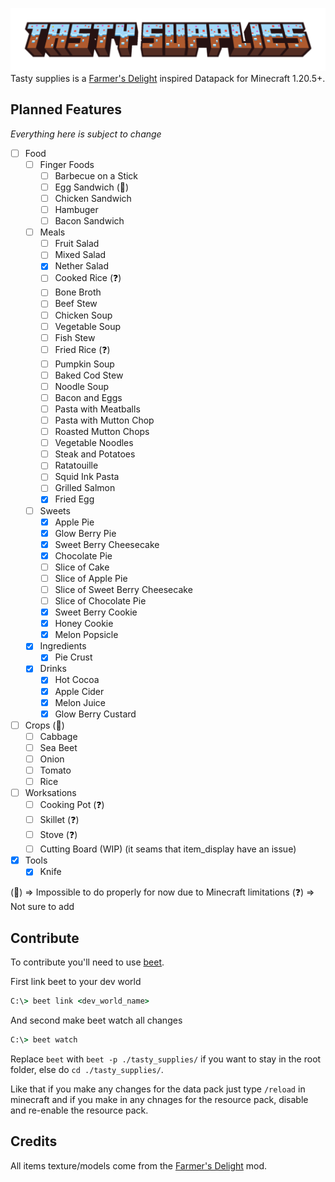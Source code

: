 ![Tasty Supplies Banner](./docs/_media/tasty_supplies_title.png)
Tasty supplies is a [Farmer's Delight](https://github.com/vectorwing/FarmersDelight) inspired Datapack for Minecraft 1.20.5+.

## Planned Features
*Everything here is subject to change*

- [ ] Food
    - [ ] Finger Foods
        - [ ] Barbecue on a Stick
        - [ ] Egg Sandwich (🔴)
        - [ ] Chicken Sandwich
        - [ ] Hambuger
        - [ ] Bacon Sandwich
    - [ ] Meals
        - [ ] Fruit Salad
        - [ ] Mixed Salad
        - [x] Nether Salad
        - [ ] Cooked Rice (❓)
        - [ ] Bone Broth
        - [ ] Beef Stew
        - [ ] Chicken Soup
        - [ ] Vegetable Soup
        - [ ] Fish Stew
        - [ ] Fried Rice (❓)
        - [ ] Pumpkin Soup
        - [ ] Baked Cod Stew
        - [ ] Noodle Soup
        - [ ] Bacon and Eggs
        - [ ] Pasta with Meatballs
        - [ ] Pasta with Mutton Chop
        - [ ] Roasted Mutton Chops
        - [ ] Vegetable Noodles
        - [ ] Steak and Potatoes
        - [ ] Ratatouille
        - [ ] Squid Ink Pasta
        - [ ] Grilled Salmon
        - [x] Fried Egg
    - [ ] Sweets
        - [x] Apple Pie
        - [x] Glow Berry Pie
        - [x] Sweet Berry Cheesecake
        - [x] Chocolate Pie
        - [ ] Slice of Cake
        - [ ] Slice of Apple Pie
        - [ ] Slice of Sweet Berry Cheesecake
        - [ ] Slice of Chocolate Pie
        - [x] Sweet Berry Cookie
        - [x] Honey Cookie
        - [x] Melon Popsicle
    - [x] Ingredients
        - [x] Pie Crust
    - [x] Drinks
        - [x] Hot Cocoa
        - [x] Apple Cider
        - [x] Melon Juice
        - [x] Glow Berry Custard
- [ ] Crops (🔴)
    - [ ] Cabbage
    - [ ] Sea Beet
    - [ ] Onion
    - [ ] Tomato
    - [ ] Rice
- [ ] Worksations
    - [ ] Cooking Pot (❓)
    - [ ] Skillet (❓)
    - [ ] Stove (❓)
    - [ ] Cutting Board (WIP) (it seams that item_display have an issue)
- [x] Tools
    - [x] Knife

(🔴) => Impossible to do properly for now due to Minecraft limitations
(❓) => Not sure to add

## Contribute
To contribute you'll need to use [beet](https://github.com/mcbeet/beet/tree/728859b2bf7b7725fcf7aa7de3788c668ffd668d).

First link beet to your dev world
```cmd
C:\> beet link <dev_world_name>
```

And second make beet watch all changes
```cmd
C:\> beet watch
```

Replace `beet` with `beet -p ./tasty_supplies/` if you want to stay in the root folder, else do `cd ./tasty_supplies/`.

Like that if you make any changes for the data pack just type `/reload` in minecraft and if you make in any chnages for the resource pack, disable and re-enable the resource pack.

## Credits
All items texture/models come from the [Farmer's Delight](https://github.com/vectorwing/FarmersDelight) mod.